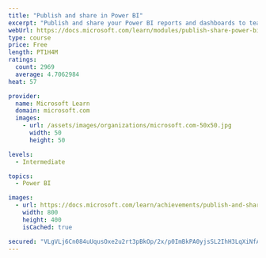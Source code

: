 ```yaml
---
title: "Publish and share in Power BI"
excerpt: "Publish and share your Power BI reports and dashboards to teammates in your organization or to everyone on the web."
webUrl: https://docs.microsoft.com/learn/modules/publish-share-power-bi/
type: course
price: Free
length: PT1H4M
ratings:
  count: 2969
  average: 4.7062984
heat: 57

provider:
  name: Microsoft Learn
  domain: microsoft.com
  images:
    - url: /assets/images/organizations/microsoft.com-50x50.jpg
      width: 50
      height: 50

levels:
  - Intermediate

topics:
  - Power BI

images:
  - url: https://docs.microsoft.com/learn/achievements/publish-and-share-with-power-bi-desktop-social.png
    width: 800
    height: 400
    isCached: true

secured: "VLgVLj6Cn084uUqusOxe2u2rt3pBkOp/2x/p0ImBkPA0yjsSL2IhH3LqXiNfACk6HnD+KaX0V63EggJr48CrJBvG0CSi+kYHlCXrQvWQB7GYK/T/h78Ep0gVO9aXTrigAt3/YTzE3RKcgmNyT4tWg8ml3hABdlqKa9Zab8sOeZFHChFgsJ+FWv66XUo1YEoDPMnwhDbsi5vS6hUeG9QGQeq/gPcRyoN/76H5GrdwLN3gZKLZgYDDPMiAUn6xv2LgaR/Xz7WJ1U68QTmXVo/72OXdPDXLCv6EeKJM4nyoDW9Bbl29M5NRNb3aACGaZVj6gWkx8ftWJJ+kxTqguh3Ml1POQw/mQiSiJHwu5qzawA2qG0Koxny89JJksUZeR3v8aMZqEdLWRs80iNWmO4LPt7mwQyVulcWp9MJ9oX6abjA=;0EWsuW2s52F/dhqkDHlljQ=="
---
```


